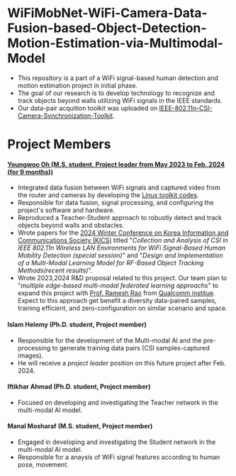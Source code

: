# WiFiMobNet-WiFi-Camera-Data-Fusion-based-Object-Detection-Motion-Estimation-via-Multimodal-Model

* This repository is a part of a WiFi signal-based human detection and motion estimation project in initial phase.
* The goal of our research is to develop technology to recognize and track objects beyond walls utilizing WiFi signals in the IEEE standards.
* Our data-pair acquition toolkit was uploaded on [IEEE-802.11n-CSI-Camera-Synchronization-Toolkit](https://github.com/FIVEYOUNGWOO/IEEE-802.11n-CSI-Camera-Synchronization-Toolkit).

# Project Members
#### [Youngwoo Oh (M.S. student, Project leader from May 2023 to Feb. 2024 (for 9 months))](https://ohyoungwoo.com/)
- Integrated data fusion between WiFi signals and captured video from the router and cameras by developing the [Linux toolkit codes](https://github.com/FIVEYOUNGWOO/IEEE-802.11n-CSI-Camera-Synchronization-Toolkit).
- Responsible for data fusion, signal processing, and configuring the project's software and hardware.
- Reproduced a Teacher-Student approach to robustly detect and track objects beyond walls and obstacles.
- Wrote papers for the [2024 Winter Conference on Korea Information and Communications Society (KICS)](https://conf.kics.or.kr/) titled "*Collection and Analysis of CSI in IEEE 802.11n Wireless LAN Environments for WiFi Signal-Based Human Mobility Detection (special session)*" and "*Design and Implementation of a Multi-Modal Learning Model for RF-Based Object Tracking Methods(recent results)*".
- Wrote 2023,2024 R&D proposal related to this project. Our team plan to "*multiple edge-based multi-modal federated learning approachs*" to expand this project with [Prof. Ramesh Rao](https://scholar.google.co.kr/citations?user=l-WGj3AAAAAJ&hl=ko&oi=ao) from [Qualcomm institue](https://qi.ucsd.edu/about/leadership/). Expect to this approach get benefit a diversity data-paired samples, training efficient, and zero-configuration on similar scenario and space.

#### Islam Helemy (Ph.D. student, Project member)
- Responsible for the development of the Multi-modal AI and the pre-processing to generate training data pairs (CSI samples-captured images).
- He will receive a *project leader* position on this future project after Feb. 2024.

#### Iftikhar Ahmad (Ph.D. student, Project member)
- Focused on developing and investigating the Teacher network in the multi-modal AI model.

#### Manal Mosharaf (M.S. student, Project member)
- Engaged in developing and investigating the Student network in the multi-modal AI model.
- Responsible for a anaysis of WiFi signal features according to human pose, movement.
